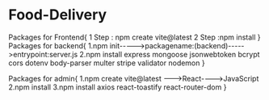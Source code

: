 # Food-Delivery
Packages for Frontend{
1 Step : npm create vite@latest
2 Step :npm install
}
Packages for backend{
1.npm init----->packagename:(backend)----->entrypoint:server.js
2.npm install express mongoose jsonwebtoken bcrypt cors dotenv body-parser multer stripe validator nodemon
}


Packages for admin{
1.npm create vite@latest --->React---->JavaScript
2.npm install
3.npm install axios react-toastify react-router-dom
}
